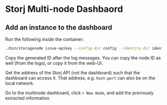 # Storj Multi-node Dashbaord

## Add an instance to the dashboard
Run the following *inside* the container:
```bash
./bin/storagenode issue-apikey --config-dir config --identity-dir identity
```

Copy the generated ID after the log messages.
You can copy the node ID as well (from the logs), or copy it from the web-UI.

Get the address of the Storj API (not the dashboard) such that the dashboard can access it.
That address, e.g. `host:port` can also be on the local network.

Go to the multinode dashboard, click `+ New Node`, and add the previously extracted information.
